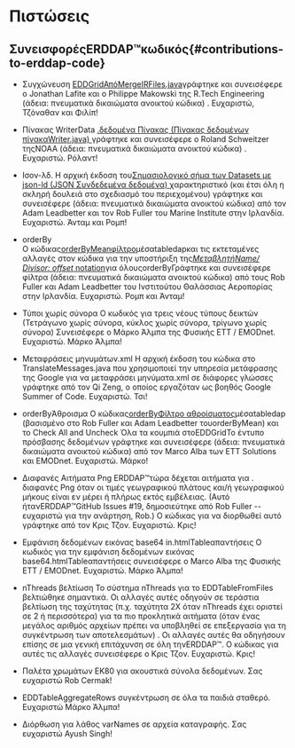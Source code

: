 # Πιστώσεις

## ΣυνεισφορέςERDDAP™κωδικός{#contributions-to-erddap-code} 
* Συγχώνευση
    [EDDGridΑπόMergeIRFiles.java](/docs/server-admin/datasets#eddgridfrommergeirfiles)γράφτηκε και συνεισέφερε ο Jonathan Lafite και ο Philippe Makowski της R.Tech Engineering (άδεια: πνευματικά δικαιώματα ανοικτού κώδικα) . Ευχαριστώ, Τζόναθαν και Φιλίπ&#33;
     
* Πίνακας WriterData
    [.δεδομένα Πίνακας (Πίνακας δεδομένων πίνακαWriter.java) ](https://coastwatch.pfeg.noaa.gov/erddap/tabledap/documentation.html#fileType)γράφτηκε και συνεισέφερε ο Roland Schweitzer τηςNOAA  (άδεια: πνευματικά δικαιώματα ανοικτού κώδικα) . Ευχαριστώ. Ρόλαντ&#33;
     
* Ισον-λδ.
Η αρχική έκδοση του[Σημασιολογικό σήμα των Datasets με json-ld (JSON Συνδεδεμένα δεδομένα) ](/docs/server-admin/additional-information#json-ld)χαρακτηριστικό (και έτσι όλη η σκληρή δουλειά στο σχεδιασμό του περιεχομένου) γράφτηκε και συνεισέφερε (άδεια: πνευματικά δικαιώματα ανοικτού κώδικα) από τον Adam Leadbetter και τον Rob Fuller του Marine Institute στην Ιρλανδία. Ευχαριστώ. Άνταμ και Ρομπ&#33;
     
*   orderBy  
Ο κώδικας[orderByMeanφίλτρο](https://coastwatch.pfeg.noaa.gov/erddap/tabledap/documentation.html#orderByMean)μέσαtabledapκαι τις εκτεταμένες αλλαγές στον κώδικα για την υποστήριξη της[_ΜεταβλητήName/ Divisor: offset_ notation](https://coastwatch.pfeg.noaa.gov/erddap/tabledap/documentation.html#orderByDivisorOptions)για όλουςorderByΓράφτηκε και συνεισέφερε φίλτρα (άδεια: πνευματικά δικαιώματα ανοικτού κώδικα) από τους Rob Fuller και Adam Leadbetter του Ινστιτούτου Θαλάσσιας Αεροπορίας στην Ιρλανδία. Ευχαριστώ. Ρομπ και Άνταμ&#33;
     
* Τύποι χωρίς σύνορα
Ο κωδικός για τρεις νέους τύπους δεικτών (Τετράγωνο χωρίς σύνορα, κύκλος χωρίς σύνορα, τρίγωνο χωρίς σύνορα) Συνεισέφερε ο Μάρκο Άλμπα της Φυσικής ETT / EMODnet. Ευχαριστώ. Μάρκο Άλμπα&#33;
     
* Μεταφράσεις μηνυμάτων.xml
Η αρχική έκδοση του κώδικα στο TranslateMessages.java που χρησιμοποιεί την υπηρεσία μετάφρασης της Google για να μεταφράσει μηνύματα.xml σε διάφορες γλώσσες γράφτηκε από τον Qi Zeng, ο οποίος εργαζόταν ως βοηθός Google Summer of Code. Ευχαριστώ. Τσι&#33;
     
*   orderByΆθροισμα
Ο κώδικας[orderByΦίλτρο αθροίσματος](https://coastwatch.pfeg.noaa.gov/erddap/tabledap/documentation.html#orderBySum)μέσαtabledap  (βασισμένο στο Rob Fuller και Adam Leadbetter τουorderByMean) και το Check All and Uncheck Όλα τα κουμπιά στοEDDGridΤο έντυπο πρόσβασης δεδομένων γράφτηκε και συνεισέφερε (άδεια: πνευματικά δικαιώματα ανοικτού κώδικα) από τον Marco Alba των ETT Solutions και EMODnet. Ευχαριστώ. Μάρκο&#33;
     
* Διαφανές Αιτήματα Png
    ERDDAP™τώρα δέχεται αιτήματα για . διαφανές Png όταν οι τιμές γεωγραφικού πλάτους και/ή γεωγραφικού μήκους είναι εν μέρει ή πλήρως εκτός εμβέλειας. (Αυτό ήτανERDDAP™GitHub Issues #19, δημοσιεύτηκε από Rob Fuller -- ευχαριστώ για την ανάρτηση, Rob.) Ο κώδικας για να διορθωθεί αυτό γράφτηκε από τον Κρις Τζον. Ευχαριστώ. Κρις&#33;
     
* Εμφάνιση δεδομένων εικόνας base64 in.htmlTableαπαντήσεις
Ο κωδικός για την εμφάνιση δεδομένων εικόνας base64.htmlTableαπαντήσεις συνεισέφερε ο Marco Alba της Φυσικής ETT / EMODnet. Ευχαριστώ. Μάρκο Άλμπα&#33;
     
* nThreads βελτίωση
Το σύστημα nThreads για το EDDTableFromFiles βελτιώθηκε σημαντικά. Οι αλλαγές αυτές οδηγούν σε τεράστια βελτίωση της ταχύτητας (π.χ. ταχύτητα 2X όταν nThreads έχει οριστεί σε 2 ή περισσότερα) για τα πιο προκλητικά αιτήματα (όταν ένας μεγάλος αριθμός αρχείων πρέπει να υποβληθεί σε επεξεργασία για τη συγκέντρωση των αποτελεσμάτων) . Οι αλλαγές αυτές θα οδηγήσουν επίσης σε μια γενική επιτάχυνση σε όλη τηνERDDAP™. Ο κώδικας για αυτές τις αλλαγές συνεισέφερε ο Κρις Τζον. Ευχαριστώ. Κρις&#33;

* Παλέτα χρωμάτων EK80 για ακουστικά σύνολα δεδομένων. Σας ευχαριστώ Rob Cermak&#33;

* EDDTableAggregateRows συγκέντρωση σε όλα τα παιδιά σταθερό. Ευχαριστώ Μάρκο Άλμπα&#33;

* Διόρθωση για λάθος varNames σε αρχεία καταγραφής. Σας ευχαριστώ Ayush Singh&#33;
